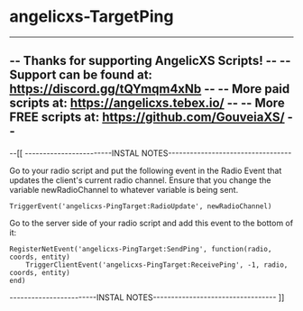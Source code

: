 # angelicxs-TargetPing

----------------------------------------------------------------------
-- Thanks for supporting AngelicXS Scripts!							--
-- Support can be found at: https://discord.gg/tQYmqm4xNb			--
-- More paid scripts at: https://angelicxs.tebex.io/ 				--
-- More FREE scripts at: https://github.com/GouveiaXS/ 				--
----------------------------------------------------------------------

--[[
------------------------INSTAL NOTES----------------------------------

Go to your radio script and put the following event in the Radio Event that updates the client's current radio channel. Ensure that you change the variable newRadioChannel to whatever variable is being sent.
	
	
	TriggerEvent('angelicxs-PingTarget:RadioUpdate', newRadioChannel)
	

Go to the server side of your radio script and add this event to the bottom of it:
	
	
	RegisterNetEvent('angelicxs-PingTarget:SendPing', function(radio, coords, entity)
		TriggerClientEvent('angelicxs-PingTarget:ReceivePing', -1, radio, coords, entity)
	end)
	
	
------------------------INSTAL NOTES----------------------------------
]]
